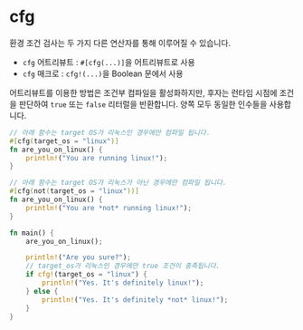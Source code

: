 # cfg

환경 조건 검사는 두 가지 다른 연산자를 통해 이루어질 수 있습니다.

- `cfg` 어트리뷰트 : `#[cfg(...)]`을 어트리뷰트로 사용
- `cfg` 매크로 : `cfg!(...)`을 Boolean 문에서 사용

어트리뷰트를 이용한 방법은 조건부 컴파일을 활성화하지만, 후자는 런타임 시점에 조건을 판단하여 `true` 또는 `false` 리터럴을 반환합니다. 양쪽 모두 동일한 인수들을 사용합니다.

```rust
// 아래 함수는 target OS가 리눅스인 경우에만 컴파일 됩니다.
#[cfg(target_os = "linux")]
fn are_you_on_linux() {
    println!("You are running linux!");
}

// 아래 함수는 target OS가 리눅스가 아닌 경우에만 컴파일 됩니다.
#[cfg(not(target_os = "linux"))]
fn are_you_on_linux() {
    println!("You are *not* running linux!");
}

fn main() {
    are_you_on_linux();

    println!("Are you sure?");
    // target_os가 리눅스인 경우에만 true 조건이 충족됩니다.
    if cfg!(target_os = "linux") {
        println!("Yes. It's definitely linux!");
    } else {
        println!("Yes. It's definitely *not* linux!");
    }
}
```